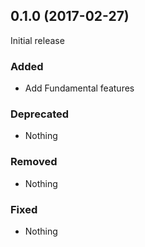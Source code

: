 ## 0.1.0 (2017-02-27)

Initial release

### Added

- Add Fundamental features

### Deprecated

- Nothing

### Removed

- Nothing

### Fixed

- Nothing
